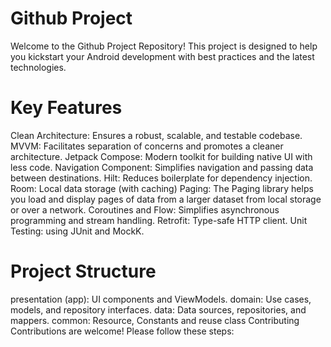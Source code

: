 # Github Project
Welcome to the Github Project Repository! 
This project is designed to help you kickstart your Android development with best practices and the latest technologies.

# Key Features

Clean Architecture: Ensures a robust, scalable, and testable codebase.
MVVM: Facilitates separation of concerns and promotes a cleaner architecture.
Jetpack Compose: Modern toolkit for building native UI with less code.
Navigation Component: Simplifies navigation and passing data between destinations.
Hilt: Reduces boilerplate for dependency injection.
Room: Local data storage (with caching)
Paging: The Paging library helps you load and display pages of data from a larger dataset from local storage or over a network.
Coroutines and Flow: Simplifies asynchronous programming and stream handling.
Retrofit: Type-safe HTTP client.
Unit Testing: using JUnit and MockK.


# Project Structure
presentation (app): UI components and ViewModels.
domain: Use cases, models, and repository interfaces.
data: Data sources, repositories, and mappers.
common: Resource, Constants and reuse class
Contributing
Contributions are welcome! Please follow these steps:
